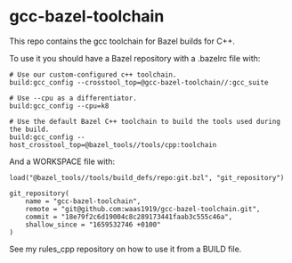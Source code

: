# gcc-bazel-toolchain

This repo contains the gcc toolchain for Bazel builds for C++.

To use it you should have a Bazel repository with a .bazelrc file with:

```
# Use our custom-configured c++ toolchain.
build:gcc_config --crosstool_top=@gcc-bazel-toolchain//:gcc_suite

# Use --cpu as a differentiator.
build:gcc_config --cpu=k8

# Use the default Bazel C++ toolchain to build the tools used during the build.
build:gcc_config --host_crosstool_top=@bazel_tools//tools/cpp:toolchain
```

And a WORKSPACE file with:

```
load("@bazel_tools//tools/build_defs/repo:git.bzl", "git_repository")

git_repository(
    name = "gcc-bazel-toolchain",
    remote = "git@github.com:waas1919/gcc-bazel-toolchain.git",
    commit = "18e79f2c6d19004c8c289173441faab3c555c46a", 
    shallow_since = "1659532746 +0100"
)
```

See my rules_cpp repository on how to use it from a BUILD file.
